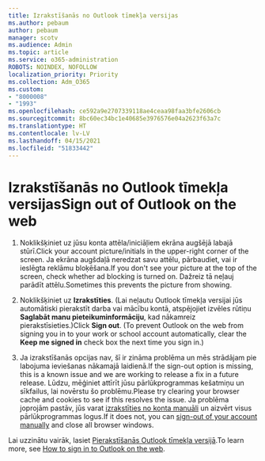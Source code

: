 ```yaml
---
title: Izrakstīšanās no Outlook tīmekļa versijas
ms.author: pebaum
author: pebaum
manager: scotv
ms.audience: Admin
ms.topic: article
ms.service: o365-administration
ROBOTS: NOINDEX, NOFOLLOW
localization_priority: Priority
ms.collection: Adm_O365
ms.custom:
- "8000008"
- "1993"
ms.openlocfilehash: ce592a9e2707339118ae4ceaa98faa3bfe2606cb
ms.sourcegitcommit: 8bc60ec34bc1e40685e3976576e04a2623f63a7c
ms.translationtype: HT
ms.contentlocale: lv-LV
ms.lasthandoff: 04/15/2021
ms.locfileid: "51833442"
---
```

# <a name="sign-out-of-outlook-on-the-web"></a><span data-ttu-id="6d31c-102">Izrakstīšanās no Outlook tīmekļa versijas</span><span class="sxs-lookup"><span data-stu-id="6d31c-102">Sign out of Outlook on the web</span></span>

1. <span data-ttu-id="6d31c-103">Noklikšķiniet uz jūsu konta attēla/iniciāļiem ekrāna augšējā labajā stūrī.</span><span class="sxs-lookup"><span data-stu-id="6d31c-103">Click your account picture/initials in the upper-right corner of the screen.</span></span> <span data-ttu-id="6d31c-104">Ja ekrāna augšdaļā neredzat savu attēlu, pārbaudiet, vai ir ieslēgta reklāmu bloķēšana.</span><span class="sxs-lookup"><span data-stu-id="6d31c-104">If you don't see your picture at the top of the screen, check whether ad blocking is turned on.</span></span> <span data-ttu-id="6d31c-105">Dažreiz tā neļauj parādīt attēlu.</span><span class="sxs-lookup"><span data-stu-id="6d31c-105">Sometimes this prevents the picture from showing.</span></span>

2. <span data-ttu-id="6d31c-106">Noklikšķiniet uz **Izrakstīties**. (Lai neļautu Outlook tīmekļa versijai jūs automātiski pierakstīt darba vai mācību kontā, atspējojiet izvēles rūtiņu **Saglabāt manu pieteikuminformāciju**, kad nākamreiz pierakstīsieties.)</span><span class="sxs-lookup"><span data-stu-id="6d31c-106">Click **Sign out**. (To prevent Outlook on the web from signing you in to your work or school account automatically, clear the **Keep me signed in** check box the next time you sign in.)</span></span>

3. <span data-ttu-id="6d31c-107">Ja izrakstīšanās opcijas nav, šī ir zināma problēma un mēs strādājam pie labojuma ieviešanas nākamajā laidienā.</span><span class="sxs-lookup"><span data-stu-id="6d31c-107">If the sign-out option is missing, this is a known issue and we are working to release a fix in a future release.</span></span>  <span data-ttu-id="6d31c-108">Lūdzu, mēģiniet attīrīt jūsu pārlūkprogrammas kešatmiņu un sīkfailus, lai novērstu šo problēmu.</span><span class="sxs-lookup"><span data-stu-id="6d31c-108">Please try clearing your browser cache and cookies to see if this resolves the issue.</span></span>  <span data-ttu-id="6d31c-109">Ja problēma joprojām pastāv, jūs varat [izrakstīties no konta manuāli](https://login.live.com/logout.srf) un aizvērt visus pārlūkprogrammas logus.</span><span class="sxs-lookup"><span data-stu-id="6d31c-109">If it does not, you can [sign-out of your account manually](https://login.live.com/logout.srf) and close all browser windows.</span></span>

<span data-ttu-id="6d31c-110">Lai uzzinātu vairāk, lasiet [Pierakstīšanās Outlook tīmekļa versijā](https://support.office.com/article/how-to-sign-in-to-outlook-on-the-web-763fab4d-0138-4814-b450-37fc286bcb79).</span><span class="sxs-lookup"><span data-stu-id="6d31c-110">To learn more, see [How to sign in to Outlook on the web](https://support.office.com/article/how-to-sign-in-to-outlook-on-the-web-763fab4d-0138-4814-b450-37fc286bcb79).</span></span>
